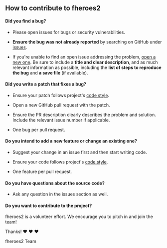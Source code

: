 ## How to contribute to fheroes2

#### **Did you find a bug?**

* Please open issues for bugs or security vulnerabilities.

* **Ensure the bug was not already reported** by searching on GitHub under [issues](https://github.com/ihhub/fheroes2/issues).

* If you're unable to find an open issue addressing the problem,
  [open a new one](https://github.com/ihhub/fheroes2/issues/new/choose). Be sure to include a **title and clear description**,
  and as much relevant information as possible, including the **list of steps to reproduce the bug** and **a save file**
  (if available).

#### **Did you write a patch that fixes a bug?**

* Ensure your patch follows project's [code style](https://github.com/ihhub/fheroes2/wiki/Code-style).

* Open a new GitHub pull request with the patch.

* Ensure the PR description clearly describes the problem and solution. Include the relevant issue number if applicable.

* One bug per pull request. 

#### **Do you intend to add a new feature or change an existing one?**

* Suggest your change in an issue first and then start writing code.

* Ensure your code follows project's [code style](https://github.com/ihhub/fheroes2/wiki/Code-style).

* One feature per pull request. 

#### **Do you have questions about the source code?**

* Ask any question in the issues section as well. 

#### **Do you want to contribute to the project?**

fheroes2 is a volunteer effort. We encourage you to pitch in and join the team!

Thanks! :heart: :heart: :heart:

fheroes2 Team
